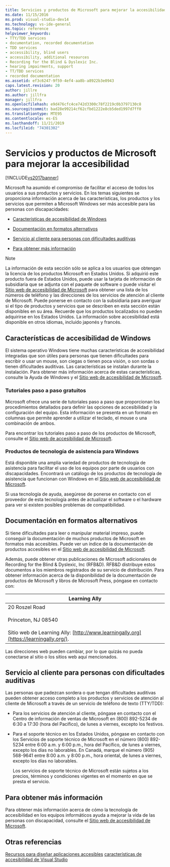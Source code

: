 ```yaml
---
title: Servicios y productos de Microsoft para mejorar la accesibilidad | Microsoft Docs
ms.date: 11/15/2016
ms.prod: visual-studio-dev14
ms.technology: vs-ide-general
ms.topic: reference
helpviewer_keywords:
- TTY/TDD services
- documentation, recorded documentation
- TDD services
- accessibility, blind users
- accessibility, additional resources
- Recording for the Blind & Dyslexic Inc.
- hearing impairments, support
- TT/TDD services
- recorded documentation
ms.assetid: ef3c6247-9f59-4ef4-aa8b-a8922b3e0943
caps.latest.revision: 20
author: jillre
ms.author: jillfra
manager: jillfra
ms.openlocfilehash: e9d476cfc4ce742d3300c78f2219c0b3797130c8
ms.sourcegitcommit: bad28e99214cf62cfbd1222e8cb5ded1997d7ff0
ms.translationtype: MTE95
ms.contentlocale: es-ES
ms.lasthandoff: 11/21/2019
ms.locfileid: "74301302"
---
```

# <a name="accessibility-products-and-services-from-microsoft"></a>Servicios y productos de Microsoft para mejorar la accesibilidad
[!INCLUDE[vs2017banner](../../includes/vs2017banner.md)]

Microsoft ha asumido el compromiso de facilitar el acceso de todos los usuarios a sus productos y servicios. En los temas siguientes se proporciona información acerca de las características, los productos y los servicios que permiten a Microsoft Windows ser más accesible para las personas con discapacidades:

- [Características de accesibilidad de Windows](../../ide/reference/accessibility-products-and-services-from-microsoft.md#windows)

- [Documentación en formatos alternativos](../../ide/reference/accessibility-products-and-services-from-microsoft.md#altfortmats)

- [Servicio al cliente para personas con dificultades auditivas](../../ide/reference/accessibility-products-and-services-from-microsoft.md#hearing)

- [Para obtener más información](../../ide/reference/accessibility-products-and-services-from-microsoft.md#moreinfo)

> [!NOTE]
> La información de esta sección sólo se aplica a los usuarios que obtengan la licencia de los productos Microsoft en Estados Unidos. Si adquirió este producto fuera de Estados Unidos, puede usar la tarjeta de información de subsidiaria que se adjunta con el paquete de software o puede visitar el [Sitio web de accesibilidad de Microsoft](https://go.microsoft.com/fwlink/?LinkId=8431) para obtener una lista de los números de teléfono y las direcciones de los servicios de atención al cliente de Microsoft. Puede ponerse en contacto con la subsidiaria para averiguar si el tipo de productos y servicios que se describen en esta sección están disponibles en su área. Recuerde que los productos localizados no pueden adquirirse en los Estados Unidos. La información sobre accesibilidad está disponible en otros idiomas, incluido japonés y francés.

## <a name="windows"></a> Características de accesibilidad de Windows
 El sistema operativo Windows tiene muchas características de accesibilidad integradas que son útiles para personas que tienen dificultades para escribir o usar un mouse, son ciegas o tienen poca visión, o son sordas o tienen dificultades auditivas. Las características se instalan durante la instalación. Para obtener más información acerca de estas características, consulte la Ayuda de Windows y el [Sitio web de accesibilidad de Microsoft](https://go.microsoft.com/fwlink/?LinkId=8431).

### <a name="free-step-by-step-tutorials"></a>Tutoriales paso a paso gratuitos
 Microsoft ofrece una serie de tutoriales paso a paso que proporcionan los procedimientos detallados para definir las opciones de accesibilidad y la configuración del equipo. Esta información se presenta en un formato en columnas que permite aprender a utilizar el teclado, el mouse o una combinación de ambos.

 Para encontrar los tutoriales paso a paso de los productos de Microsoft, consulte el [Sitio web de accesibilidad de Microsoft](https://go.microsoft.com/fwlink/?LinkId=8431).

### <a name="assistive-technology-products-for-windows"></a>Productos de tecnología de asistencia para Windows
 Está disponible una amplia variedad de productos de tecnología de asistencia para facilitar el uso de los equipos por parte de usuarios con discapacidades. Encontrará un catálogo de los productos de tecnología de asistencia que funcionan con Windows en el [Sitio web de accesibilidad de Microsoft](https://go.microsoft.com/fwlink/?LinkId=8431).

 Si usa tecnología de ayuda, asegúrese de ponerse en contacto con el proveedor de esta tecnología antes de actualizar el software o el hardware para ver si existen posibles problemas de compatibilidad.

## <a name="altfortmats"></a> Documentación en formatos alternativos
 Si tiene dificultades para leer o manipular material impreso, puede conseguir la documentación de muchos productos de Microsoft en formatos más accesibles. Puede ver un índice de la documentación de productos accesibles en el [Sitio web de accesibilidad de Microsoft](https://go.microsoft.com/fwlink/?LinkId=8431).

 Además, puede obtener otras publicaciones de Microsoft adicionales de Recording for the Blind & Dyslexic, Inc (RFB&D). RFB&D distribuye estos documentos a los miembros registrados de su servicio de distribución. Para obtener información acerca de la disponibilidad de la documentación de productos de Microsoft y libros de Microsoft Press, póngase en contacto con:

|Learning Ally|
|----------------------------------------------|
|20 Roszel Road<br /><br /> Princeton, NJ 08540<br /><br /> Sitio web de Learning Ally: [http://www.learningally.org](https://learningally.org/).|

 Las direcciones web pueden cambiar, por lo que quizás no pueda conectarse al sitio o los sitios web aquí mencionados.

## <a name="hearing"></a> Servicio al cliente para personas con dificultades auditivas
 Las personas que padezcan sordera o que tengan dificultades auditivas pueden obtener acceso completo a los productos y servicios de atención al cliente de Microsoft a través de un servicio de teléfono de texto (TTY/TDD):

- Para los servicios de atención al cliente, póngase en contacto con el Centro de información de ventas de Microsoft en (800) 892-5234 de 6:30 a 17:30 (hora del Pacífico), de lunes a viernes, excepto los festivos.

- Para el soporte técnico en los Estados Unidos, póngase en contacto con los Servicios de soporte técnico de Microsoft en el número (800) 892-5234 entre 6:00 a.m. y 6:00 p.m., hora del Pacífico, de lunes a viernes, excepto los días no laborables. En Canadá, marque el número (905) 568-9641 entre 8:00 a.m. y 8:00 p.m., hora oriental, de lunes a viernes, excepto los días no laborables.

  Los servicios de soporte técnico de Microsoft están sujetos a los precios, términos y condiciones vigentes en el momento en que se presta el servicio.

## <a name="moreinfo"></a> Para obtener más información
 Para obtener más información acerca de cómo la tecnología de accesibilidad en los equipos informáticos ayuda a mejorar la vida de las personas con discapacidad, consulte el [Sitio web de accesibilidad de Microsoft](https://go.microsoft.com/fwlink/?LinkId=8431).

## <a name="see-also"></a>Otras referencias
 [Recursos para diseñar aplicaciones accesibles](../../ide/reference/resources-for-designing-accessible-applications.md) [características de accesibilidad de Visual Studio](../../ide/reference/accessibility-features-of-visual-studio.md)
